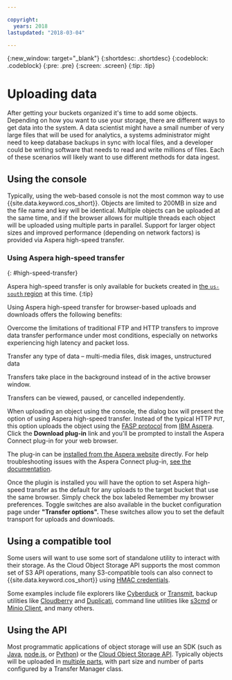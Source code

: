 ```yaml
---

copyright:
  years: 2018
lastupdated: "2018-03-04"

---
```

{:new_window: target="_blank"}
{:shortdesc: .shortdesc}
{:codeblock: .codeblock}
{:pre: .pre}
{:screen: .screen}
{:tip: .tip}

# Uploading data

After getting your buckets organized it's time to add some objects.  Depending on how you want to use your storage, there are different ways to get data into the system. A data scientist might have a small number of very large files that will be used for analytics, a systems administrator might need to keep database backups in sync with local files, and a developer could be writing software that needs to read and write millions of files. Each of these scenarios will likely want to use different methods for data ingest.

## Using the console

Typically, using the web-based console is not the most common way to use {{site.data.keyword.cos_short}}. Objects are limited to 200MB in size and the file name and key will be identical. Multiple objects can be uploaded at the same time, and if the browser allows for multiple threads each object will be uploaded using multiple parts in parallel. Support for larger object sizes and improved performance (depending on network factors) is provided via Aspera high-speed transfer.

### Using Aspera high-speed transfer
{: #high-speed-transfer}

Aspera high-speed transfer is only available for buckets created in [the `us-south` region](/docs/services/cloud-object-storage/basics/endpoints.html) at this time.
{:tip}

Using Aspera high-speed transfer for browser-based uploads and downloads offers the following benefits:

Overcome the limitations of traditional FTP and HTTP transfers to improve data transfer performance under most conditions, especially on networks experiencing high latency and packet loss.

Transfer any type of data – multi-media files, disk images, unstructured data

Transfers take place in the background instead of in the active browser window.

Transfers can be viewed, paused, or cancelled independently.

When uploading an object using the console, the dialog box will present the option of using Aspera high-speed transfer.  Instead of the typical HTTP `PUT`, this option uploads the object using the [FASP protocol](http://asperasoft.com/technology/transport/fasp/) from [IBM Aspera](https://www.ibm.com/cloud/high-speed-data-transfer). Click the **Download plug-in** link and you'll be prompted to install the Aspera Connect plug-in for your web browser.

The plug-in can be [installed from the Aspera website](http://downloads.asperasoft.com/connect2/) directly. For help troubleshooting issues with the Aspera Connect plug-in, [see the documentation](http://downloads.asperasoft.com/en/documentation/8).

Once the plugin is installed you will have the option to set Aspera high-speed transfer as the default for any uploads to the target bucket that use the same browser. Simply check the box labeled Remember my browser preferences. Toggle switches are also available in the bucket configuration page under **"Transfer options".** These switches allow you to set the default transport for uploads and downloads.

## Using a compatible tool

Some users will want to use some sort of standalone utility to interact with their storage.  As the Cloud Object Storage API supports the most common set of S3 API operations, many S3-compatible tools can also connect to {{site.data.keyword.cos_short}} using [HMAC credentials](/docs/services/cloud-object-storage/hmac/credentials.html).

Some examples include file explorers like [Cyberduck](https://cyberduck.io/) or [Transmit](https://panic.com/transmit/), backup utilities like [Cloudberry](https://www.cloudberrylab.com/) and [Duplicati](https://www.duplicati.com/), command line utilities like [s3cmd](https://github.com/s3tools/s3cmd) or [Minio Client](https://github.com/minio/mc), and many others.

## Using the API

Most programmatic applications of object storage will use an SDK (such as [Java](/docs/services/cloud-object-storage/libraries/java.html), [node.js](/docs/services/cloud-object-storage/libraries/node.html), or [Python](/docs/services/cloud-object-storage/libraries/python.html)) or the [Cloud Object Storage API](/docs/services/cloud-object-storage/api-reference/about-api.html). Typically objects will be uploaded in [multiple parts](/docs/services/cloud-object-storage/basics/multipart.html), with part size and number of parts configured by a Transfer Manager class.
